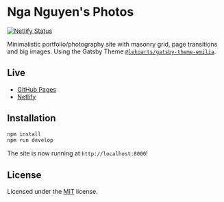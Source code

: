 # Nga Nguyen's Photos

[![Netlify Status](https://api.netlify.com/api/v1/badges/05dab729-a69a-445c-a7ca-d1695399f392/deploy-status)](https://app.netlify.com/sites/nganguyenphotos/deploys)

Minimalistic portfolio/photography site with masonry grid, page transitions and big images. Using the Gatsby Theme [`@lekoarts/gatsby-theme-emilia`](https://github.com/LekoArts/gatsby-themes/tree/main/themes/gatsby-theme-emilia).

## Live

- [GitHub Pages](https://itslongnhatnguyen.github.io/nganguyen/)
- [Netlify](https://nganguyenphotos.netlify.app/)

## Installation

```sh
npm install
npm run develop
```

The site is now running at `http://localhost:8000`!

## License

Licensed under the [MIT](LICENSE) license.
